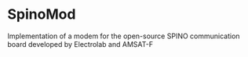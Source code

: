 # SpinoMod
Implementation of a modem for the open-source SPINO communication board developed by Electrolab and AMSAT-F
